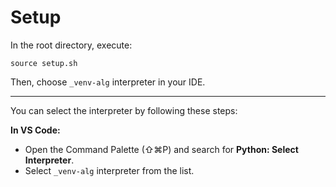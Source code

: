 # Setup

In the root directory, execute:

```
source setup.sh
```
Then, choose `_venv-alg` interpreter in your IDE.

---

You can select the interpreter by following these steps:

**In VS Code:**
- Open the Command Palette (⇧⌘P) and search for **Python: Select Interpreter**.
- Select `_venv-alg` interpreter from the list.
